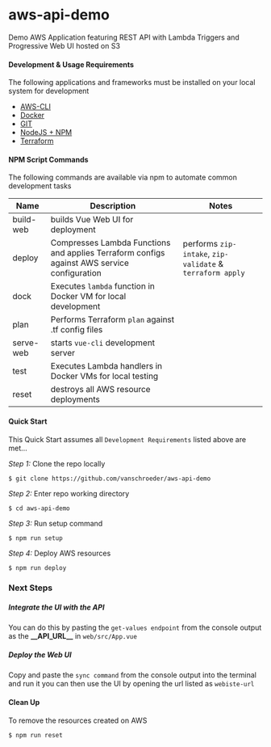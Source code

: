# aws-api-demo
Demo AWS Application featuring REST API with Lambda Triggers and Progressive Web UI hosted on S3

#### Development & Usage Requirements
The following applications and frameworks must be installed on your local system for development

* [AWS-CLI](https://docs.aws.amazon.com/cli/latest/userguide/cli-chap-install.html)
* [Docker](https://www.docker.com/get-started)
* [GIT](https://git-scm.com/downloads)
* [NodeJS + NPM](https://nodejs.org/en/)
* [Terraform](https://www.terraform.io/guides/index.html)

#### NPM Script Commands
The following commands are available via npm to automate common development tasks

|  Name      | Description | Notes |
| ----------- | ---------------- | ---------------- |
| build-web | builds Vue Web UI for deployment | |
| deploy | Compresses Lambda Functions and applies Terraform configs against AWS service configuration  | performs `zip-intake`, `zip-validate` & `terraform apply` |
| dock | Executes `lambda` function in Docker VM for local development 
| plan | Performs Terraform `plan` against .tf config files |
| serve-web | starts `vue-cli` development server | |
| test | Executes Lambda handlers in Docker VMs for local testing  |
| reset | destroys all AWS resource deployments | |

#### Quick Start

This Quick Start assumes all `Development Requirements` listed above are met...

*Step 1:* Clone the repo locally
```
$ git clone https://github.com/vanschroeder/aws-api-demo
```

*Step 2:* Enter repo working directory 
```
$ cd aws-api-demo
```

*Step 3:* Run setup command 
```
$ npm run setup
```

*Step 4:* Deploy AWS resources 

```
$ npm run deploy
```

### Next Steps

##### Integrate the UI with the API
You can do this by pasting the `get-values endpoint` from the console output as the **\_\_API_URL\_\_** in `web/src/App.vue`

##### Deploy the Web UI
Copy and paste the `sync command` from the console output into the terminal and run it
you can then use the UI by opening the url listed as `webiste-url` 
   

#### Clean Up 
To remove the resources created on AWS

```
$ npm run reset
```


